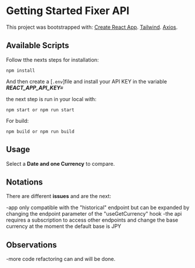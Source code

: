 # Getting Started Fixer API

This project was bootstrapped with:
[Create React App](https://github.com/facebook/create-react-app).
[Tailwind](https://tailwindcss.com/).
[Axios](https://axios-http.com/es/).

## Available Scripts

Follow tthe nexts steps for installation:

```
npm install
```

And then create a [`.env`]file and install your API KEY in the variable **_REACT_APP_API_KEY=_**

the next step is run in your local with:

```
npm start or npm run start
```

For build:

```
npm build or npm run build
```

## Usage

Select a **Date and one Currency** to compare.

## Notations

There are different **issues** and are the next:

-app only compatible with the "historical" endpoint but can be expanded by changing the endpoint parameter of the "useGetCurrency" hook
-the api requires a subscription to access other endpoints and change the base currency at the moment the default base is JPY

## Observations

-more code refactoring can and will be done.
